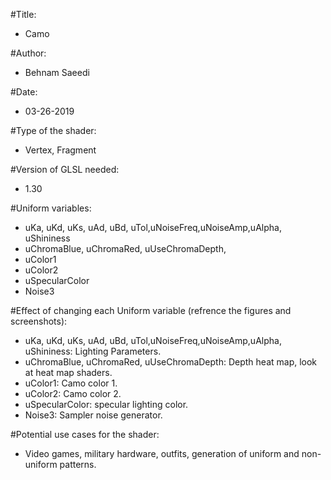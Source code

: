 #Title:
- Camo

#Author:
- Behnam Saeedi

#Date:
- 03-26-2019

#Type of the shader:
- Vertex, Fragment

#Version of GLSL needed:
- 1.30

#Uniform variables:
- uKa, uKd, uKs, uAd, uBd, uTol,uNoiseFreq,uNoiseAmp,uAlpha, uShininess
- uChromaBlue, uChromaRed, uUseChromaDepth, 
- uColor1
- uColor2
- uSpecularColor
- Noise3

#Effect of changing each Uniform variable (refrence the figures and screenshots):
- uKa, uKd, uKs, uAd, uBd, uTol,uNoiseFreq,uNoiseAmp,uAlpha, uShininess: Lighting Parameters.
- uChromaBlue, uChromaRed, uUseChromaDepth: Depth heat map, look at heat map shaders.
- uColor1: Camo color 1.
- uColor2: Camo color 2.
- uSpecularColor: specular lighting color.
- Noise3: Sampler noise generator.

#Potential use cases for the shader:
- Video games, military hardware, outfits, generation of uniform and non-uniform patterns.